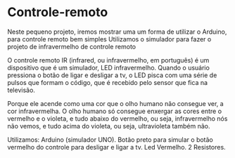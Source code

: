 # Controle-remoto
Neste pequeno projeto, iremos mostrar uma um forma de utilizar o Arduino, para controle remoto bem  simples
Utilizamos o simulador para fazer o projeto de infravermelho de controle remoto

O controle remoto IR (infrared, ou infravermelho, em português) é um dispositivo que é um simulador,
LED infravermelho. Quando o usuário pressiona o botão de ligar e desligar a tv, o LED pisca com uma
série de pulsos que formam o código, que é recebido pelo sensor que fica na televisão.

Porque ele acende como uma cor que o olho humano não consegue ver, a cor infravermelha.
O olho humano só consegue enxergar as cores entre o vermelho e o violeta, e tudo abaixo do vermelho, ou
seja, infravermelho nós não vemos, e tudo acima do violeta, ou seja, ultravioleta também não.

Utilizamos:
Arduino (simulador UNO).
Botão preto para simular 
o botão vermelho do 
controle para desligar e 
ligar a tv.
Led Vermelho.
2 Resistores.

